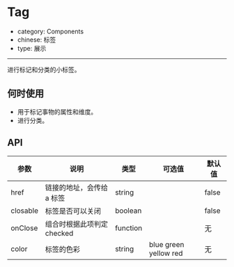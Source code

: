 # Tag

- category: Components
- chinese: 标签
- type: 展示

---

进行标记和分类的小标签。

## 何时使用

- 用于标记事物的属性和维度。
- 进行分类。

## API

| 参数           | 说明                           | 类型       |  可选值 | 默认值 |
|----------------|--------------------------------|------------|---------|--------|
| href           | 链接的地址，会传给 a 标签      | string     |         | false  |
| closable       | 标签是否可以关闭               | boolean    |         | false  |
| onClose        | 组合时根据此项判定checked      | function   |         | 无     |
| color          | 标签的色彩                     | string     | blue green yellow red | 无 |
